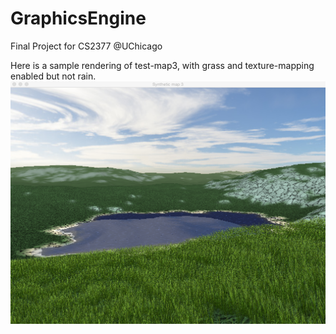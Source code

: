 GraphicsEngine
==============
Final Project for CS2377 @UChicago

Here is a sample rendering of test-map3, with grass and texture-mapping enabled but not rain.
![sample rendering of test-map3][sample]






[sample]: https://github.com/VjiaoBlack/GraphicsEngine/raw/master/sample_image.png "Sample Rendering"
